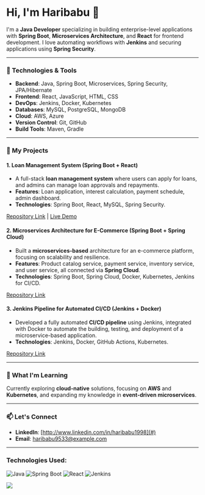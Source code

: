 # Hi, I'm Haribabu 👋

I'm a **Java Developer** specializing in building enterprise-level applications with **Spring Boot**, **Microservices Architecture**, and **React** for frontend development. I love automating workflows with **Jenkins** and securing applications using **Spring Security**.

---

### 🚀 Technologies & Tools
- **Backend**: Java, Spring Boot, Microservices, Spring Security, JPA/Hibernate
- **Frontend**: React, JavaScript, HTML, CSS
- **DevOps**: Jenkins, Docker, Kubernetes
- **Databases**: MySQL, PostgreSQL, MongoDB
- **Cloud**: AWS, Azure
- **Version Control**: Git, GitHub
- **Build Tools**: Maven, Gradle

---

### 📂 My Projects

#### 1. **Loan Management System** (Spring Boot + React)
- A full-stack **loan management system** where users can apply for loans, and admins can manage loan approvals and repayments.
- **Features**: Loan application, interest calculation, payment schedule, admin dashboard.
- **Technologies**: Spring Boot, React, MySQL, Spring Security.

[Repository Link](#) | [Live Demo](#)

#### 2. **Microservices Architecture for E-Commerce** (Spring Boot + Spring Cloud)
- Built a **microservices-based** architecture for an e-commerce platform, focusing on scalability and resilience.
- **Features**: Product catalog service, payment service, inventory service, and user service, all connected via **Spring Cloud**.
- **Technologies**: Spring Boot, Spring Cloud, Docker, Kubernetes, Jenkins for CI/CD.

[Repository Link](#)

#### 3. **Jenkins Pipeline for Automated CI/CD** (Jenkins + Docker)
- Developed a fully automated **CI/CD pipeline** using Jenkins, integrated with Docker to automate the building, testing, and deployment of a microservice-based application.
- **Technologies**: Jenkins, Docker, GitHub Actions, Kubernetes.

[Repository Link](#)

---

### 🌱 What I'm Learning
Currently exploring **cloud-native** solutions, focusing on **AWS** and **Kubernetes**, and expanding my knowledge in **event-driven microservices**.

---

### 📫 Let's Connect
- **LinkedIn**: [http://www.linkedin.com/in/haribabu1998](#)
- **Email**: haribabu9533@example.com

---
### Technologies Used:
![Java](https://img.shields.io/badge/Java-ED8B00?style=for-the-badge&logo=java&logoColor=white)
![Spring Boot](https://img.shields.io/badge/Spring%20Boot-6DB33F?style=for-the-badge&logo=spring-boot&logoColor=white)
![React](https://img.shields.io/badge/React-20232A?style=for-the-badge&logo=react&logoColor=61DAFB)
![Jenkins](https://img.shields.io/badge/Jenkins-D24939?style=for-the-badge&logo=jenkins&logoColor=white)


![](https://komarev.com/ghpvc/?username=haribabu&color=blue)
